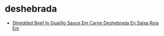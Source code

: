 # deshebrada

 * [Shredded Beef In Guajillo Sauce Em Carne Deshebrada En Salsa Roja Em](../index/s/shredded-beef-in-guajillo-sauce-em-carne-deshebrada-en-salsa-roja-em-242595.json)
